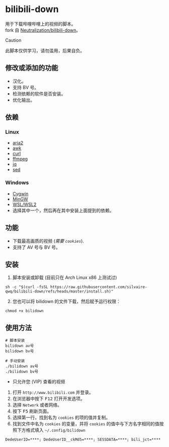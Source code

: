 # bilibili-down
用于下载哔哩哔哩上的视频的脚本。<br>
fork 自 [Neutralization/bilibili-down](https://github.com/Neutralization/bilibili-down)。

> [!CAUTION]
> 此脚本仅供学习，请勿滥用，后果自负。

## 修改或添加的功能
- 汉化。
- 支持 BV 号。
- 检测依赖的软件是否安装。
- 优化输出。

## 依赖

### Linux
- [aria2](https://aria2.github.io/)
- [awk](http://www.gnu.org/software/gawk/gawk.html)
- [curl](https://curl.haxx.se/)
- [ffmpeg](https://www.ffmpeg.org/)
- [jq](https://stedolan.github.io/jq/)
- [sed](https://www.gnu.org/software/sed/)

### Windows
- [Cygwin](https://www.cygwin.com/)
- [MinGW](http://www.mingw.org/)
- [WSL/WSL2](https://docs.microsoft.com/en-us/windows/wsl/about)
- 选择其中一个，然后再在其中安装上面提到的依赖。

## 功能
- 下载最高画质的视频 (*需要 ```cookies```*).
- 支持了 AV 号与 BV 号。

## 安装
1. 脚本安装或卸载 (目前只在 Arch Linux x86 上测试过)
```
sh -c "$(curl -fsSL https://raw.githubusercontent.com/silvaire-qwq/bilibili-down/refs/heads/master/install.sh)"
```

2. 您也可以将 bilidown 的文件下载，然后赋予运行权限：
```shell
chmod +x bilidown
```

## 使用方法
```shell
# 脚本安装
bilidown av号
bilidown bv号

# 手动安装
./bilidown av号
./bilidown bv号
```

- 只允许您 (VIP) 查看的视频
1. 打开 `http://www.bilibili.com` 并登录。
2. 在浏览器中按下 <kbd>F12</kbd> 打开开发选项。
3. 选择 `Network` 或者网络。
4. 按下 <kbd>F5</kbd> 刷新页面。
5. 选择第一行，找到名为 ```cookies``` 的项的值并复制。
6. 找到文件中名为 `cookies` 的变量，并将 ```cookies``` 的值中与下方名字相同的值按照下方格式填入 ```~/.config/bilidown```

```shell
DedeUserID=****; DedeUserID__ckMd5=****; SESSDATA=****; bili_jct=****
```